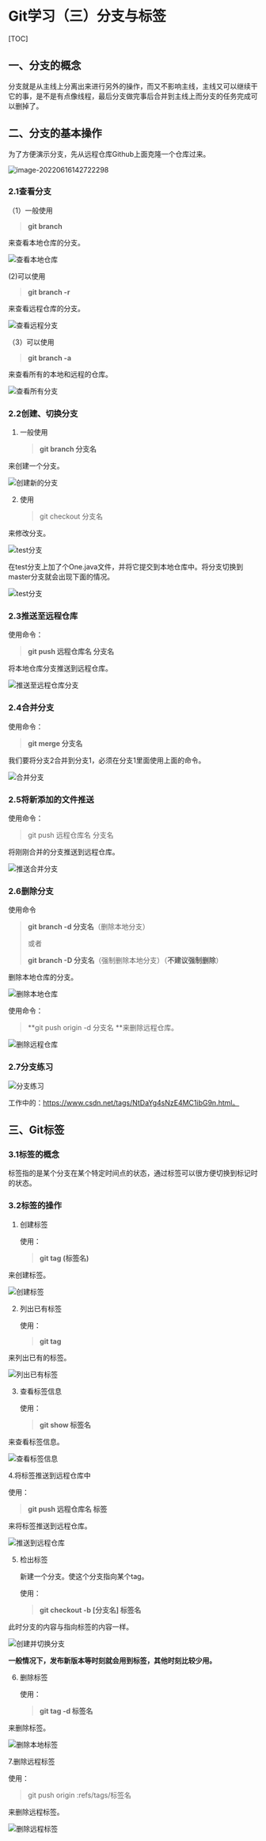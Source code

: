 # Git学习（三）分支与标签

[TOC]



## 一、分支的概念

分支就是从主线上分离出来进行另外的操作，而又不影响主线，主线又可以继续干它的事，是不是有点像线程，最后分支做完事后合并到主线上而分支的任务完成可以删掉了。

## 二、分支的基本操作

为了方便演示分支，先从远程仓库Github上面克隆一个仓库过来。

![image-20220616142722298](https://cdn.jsdelivr.net/gh/yuzesheng/markdownpictures@main/img/image-20220616142722298.png)

### 2.1查看分支

（1）一般使用

> **git branch**

来查看本地仓库的分支。

![查看本地仓库](https://cdn.jsdelivr.net/gh/yuzesheng/markdownpictures@main/img/image-20220616143144970.png)

(2)可以使用

> **git branch -r**

来查看远程仓库的分支。

![查看远程分支](https://cdn.jsdelivr.net/gh/yuzesheng/markdownpictures@main/img/image-20220616143329350.png)

（3）可以使用

> **git branch -a**

来查看所有的本地和远程的仓库。

![查看所有分支](https://cdn.jsdelivr.net/gh/yuzesheng/markdownpictures@main/img/image-20220616143508399.png)

### 2.2创建、切换分支

1. 一般使用

   > **git branch 分支名**

来创建一个分支。

![创建新的分支](https://cdn.jsdelivr.net/gh/yuzesheng/markdownpictures@main/img/image-20220616145049275.png)

2. 使用

   > git checkout  分支名

来修改分支。

![test分支](https://cdn.jsdelivr.net/gh/yuzesheng/markdownpictures@main/img/image-20220616151029156.png)

在test分支上加了个One.java文件，并将它提交到本地仓库中。将分支切换到master分支就会出现下面的情况。

![test分支](https://cdn.jsdelivr.net/gh/yuzesheng/markdownpictures@main/img/image-20220616151348660.png)

### 2.3推送至远程仓库

使用命令：

> **git push 远程仓库名 分支名**

将本地仓库分支推送到远程仓库。

![推送至远程仓库分支](https://cdn.jsdelivr.net/gh/yuzesheng/markdownpictures@main/img/image-20220616152049985.png)

### 2.4合并分支

使用命令：

> **git merge 分支名** 

我们要将分支2合并到分支1，必须在分支1里面使用上面的命令。

![合并分支](C:\Users\Asus\AppData\Roaming\Typora\typora-user-images\image-20220616152610389.png)

### 2.5将新添加的文件推送

使用命令：

> git push 远程仓库名 分支名

将刚刚合并的分支推送到远程仓库。

![推送合并分支](https://cdn.jsdelivr.net/gh/yuzesheng/markdownpictures@main/img/image-20220616153023620.png)

### 2.6删除分支

使用命令

> **git branch -d 分支名**（删除本地分支）
>
> 或者
>
> **git branch -D 分支名**（强制删除本地分支）（**不建议强制删除**）

删除本地仓库的分支。

![删除本地仓库](https://cdn.jsdelivr.net/gh/yuzesheng/markdownpictures@main/img/image-20220616153539146.png)

使用命令：

> **git push origin -d 分支名 **来删除远程仓库。

![删除远程仓库](https://cdn.jsdelivr.net/gh/yuzesheng/markdownpictures@main/img/image-20220616153938796.png)

### 2.7分支练习

![分支练习](https://cdn.jsdelivr.net/gh/yuzesheng/markdownpictures@main/img/image-20220616154027007.png)

工作中的：https://www.csdn.net/tags/NtDaYg4sNzE4MC1ibG9n.html。

## 三、Git标签

### 3.1标签的概念

标签指的是某个分支在某个特定时间点的状态，通过标签可以很方便切换到标记时的状态。

### 3.2标签的操作

1. 创建标签

   使用：

   > **git tag (标签名)**

来创建标签。

![创建标签](https://cdn.jsdelivr.net/gh/yuzesheng/markdownpictures@main/img/image-20220616161352406.png)

2. 列出已有标签

   使用：

   > **git tag**

来列出已有的标签。

![列出已有标签](https://cdn.jsdelivr.net/gh/yuzesheng/markdownpictures@main/img/image-20220616161634115.png)

3. 查看标签信息

   使用：

   > **git show 标签名**

来查看标签信息。

![查看标签信息](https://cdn.jsdelivr.net/gh/yuzesheng/markdownpictures@main/img/image-20220616161820369.png)

4.将标签推送到远程仓库中

使用：

> **git push 远程仓库名 标签**

来将标签推送到远程仓库。

![推送到远程仓库](https://cdn.jsdelivr.net/gh/yuzesheng/markdownpictures@main/img/image-20220616162540294.png)

5. 检出标签

   新建一个分支。使这个分支指向某个tag。

   使用：

   > **git checkout -b [分支名] 标签名**

此时分支的内容与指向标签的内容一样。

![创建并切换分支](https://cdn.jsdelivr.net/gh/yuzesheng/markdownpictures@main/img/image-20220616163110969.png)

**一般情况下，发布新版本等时刻就会用到标签，其他时刻比较少用。**

6. 删除标签

   使用：

   > **git tag -d 标签名**

来删除标签。

![删除本地标签](https://cdn.jsdelivr.net/gh/yuzesheng/markdownpictures@main/img/image-20220616163446470.png)

7.删除远程标签

使用：

> git push origin :refs/tags/标签名

来删除远程标签。

![删除远程标签](https://cdn.jsdelivr.net/gh/yuzesheng/markdownpictures@main/img/image-20220616163824797.png)